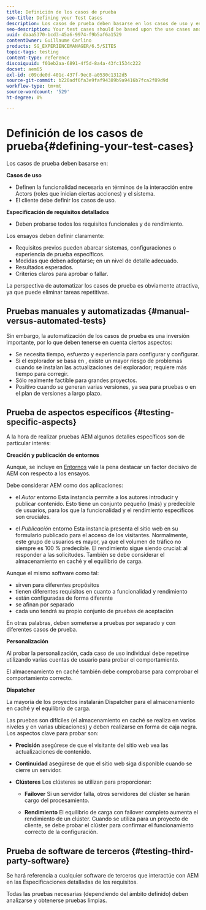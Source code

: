 ```yaml
---
title: Definición de los casos de prueba
seo-title: Defining your Test Cases
description: Los casos de prueba deben basarse en los casos de uso y en la especificación detallada de los requisitos
seo-description: Your test cases should be based upon the use cases and the detailed requirements specification
uuid: daaa5370-bcd3-45a6-9974-f9b5af6a1529
contentOwner: Guillaume Carlino
products: SG_EXPERIENCEMANAGER/6.5/SITES
topic-tags: testing
content-type: reference
discoiquuid: f01eb2aa-6891-4f5d-8a4a-43fc1534c222
docset: aem65
exl-id: c09cde0d-401c-437f-9ec8-a0530c1312d5
source-git-commit: b220adf6fa3e9faf94389b9a9416b7fca2f89d9d
workflow-type: tm+mt
source-wordcount: '529'
ht-degree: 0%

---
```


# Definición de los casos de prueba{#defining-your-test-cases}

Los casos de prueba deben basarse en:

**Casos de uso**

* Definen la funcionalidad necesaria en términos de la interacción entre Actors (roles que inician ciertas acciones) y el sistema.
* El cliente debe definir los casos de uso.

**Especificación de requisitos detallados**

* Deben probarse todos los requisitos funcionales y de rendimiento.

Los ensayos deben definir claramente:

* Requisitos previos pueden abarcar sistemas, configuraciones o experiencia de prueba específicos.
* Medidas que deben adoptarse; en un nivel de detalle adecuado.
* Resultados esperados.
* Criterios claros para aprobar o fallar.

La perspectiva de automatizar los casos de prueba es obviamente atractiva, ya que puede eliminar tareas repetitivas.

## Pruebas manuales y automatizadas {#manual-versus-automated-tests}

Sin embargo, la automatización de los casos de prueba es una inversión importante, por lo que deben tenerse en cuenta ciertos aspectos:

* Se necesita tiempo, esfuerzo y experiencia para configurar y configurar.
* Si el explorador se basa en , existe un mayor riesgo de problemas cuando se instalan las actualizaciones del explorador; requiere más tiempo para corregir.
* Sólo realmente factible para grandes proyectos.
* Positivo cuando se generan varias versiones, ya sea para pruebas o en el plan de versiones a largo plazo.

## Prueba de aspectos específicos {#testing-specific-aspects}

A la hora de realizar pruebas AEM algunos detalles específicos son de particular interés:

**Creación y publicación de entornos**

Aunque, se incluye en [Entornos](/help/sites-developing/the-basics.md#environments) vale la pena destacar un factor decisivo de AEM con respecto a los ensayos.

Debe considerar AEM como dos aplicaciones:

* el *Autor* entorno Esta instancia permite a los autores introducir y publicar contenido.
Esto tiene un conjunto pequeño (más) y predecible de usuarios, para los que la funcionalidad y el rendimiento específicos son cruciales.

* el *Publicación* entorno Esta instancia presenta el sitio web en su formulario publicado para el acceso de los visitantes.
Normalmente, este grupo de usuarios es mayor, ya que el volumen de tráfico no siempre es 100 % predecible. El rendimiento sigue siendo crucial: al responder a las solicitudes. También se debe considerar el almacenamiento en caché y el equilibrio de carga.

Aunque el mismo software como tal:

* sirven para diferentes propósitos
* tienen diferentes requisitos en cuanto a funcionalidad y rendimiento
* están configuradas de forma diferente
* se afinan por separado
* cada uno tendrá su propio conjunto de pruebas de aceptación

En otras palabras, deben someterse a pruebas por separado y con diferentes casos de prueba.

**Personalización**

Al probar la personalización, cada caso de uso individual debe repetirse utilizando varias cuentas de usuario para probar el comportamiento.

El almacenamiento en caché también debe comprobarse para comprobar el comportamiento correcto.

**Dispatcher**

La mayoría de los proyectos instalarán Dispatcher para el almacenamiento en caché y el equilibrio de carga.

Las pruebas son difíciles (el almacenamiento en caché se realiza en varios niveles y en varias ubicaciones) y deben realizarse en forma de caja negra. Los aspectos clave para probar son:

* **Precisión**
asegúrese de que el visitante del sitio web vea las actualizaciones de contenido.

* **Continuidad**
asegúrese de que el sitio web siga disponible cuando se cierre un servidor.

* **Clústeres**
Los clústeres se utilizan para proporcionar:

   * **Failover**
Si un servidor falla, otros servidores del clúster se harán cargo del procesamiento.

   * **Rendimiento**
El equilibrio de carga con failover completo aumenta el rendimiento de un clúster.
Cuando se utiliza para un proyecto de cliente, se debe probar el clúster para confirmar el funcionamiento correcto de la configuración.

## Prueba de software de terceros {#testing-third-party-software}

Se hará referencia a cualquier software de terceros que interactúe con AEM en las Especificaciones detalladas de los requisitos.

Todas las pruebas necesarias (dependiendo del ámbito definido) deben analizarse y obtenerse pruebas limpias.
